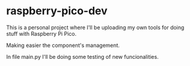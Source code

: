 # raspberry-pico-dev

This is a personal project where I'll be uploading my own tools for doing stuff with Raspberry Pi Pico.

Making easier the component's management.

In file main.py I'll be doing some testing of new funcionalities.
